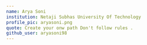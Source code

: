 ```yaml
---
name: Arya Soni
institution: Netaji Subhas University Of Technology
profile_pic: aryasoni.png
quote: Create your onw path Don't follow rules .
github_user: aryasoni98
---
```

